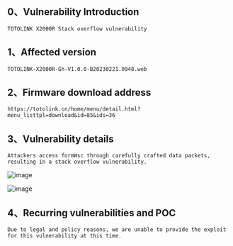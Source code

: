 ## 0、Vulnerability Introduction

```
TOTOLINK X2000R Stack overflow vulnerability
```

## 1、Affected version

```
TOTOLINK-X2000R-Gh-V1.0.0-B20230221.0948.web
```

## 2、Firmware download address

```
https://totolink.cn/home/menu/detail.html?menu_listtpl=download&id=85&ids=36
```

## 3、Vulnerability details

```
Attackers access formWsc through carefully crafted data packets, resulting in a stack overflow vulnerability.
```

![image](https://github.com/XYIYM/Digging/blob/main/TOTOLINK/X2000R/17/upload/image-20231021200217900.png)

![image](https://github.com/XYIYM/Digging/blob/main/TOTOLINK/X2000R/17/upload/image-20231021200230291.png)

## 4、Recurring vulnerabilities and POC

```
Due to legal and policy reasons, we are unable to provide the exploit for this vulnerability at this time.
```
